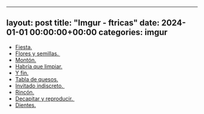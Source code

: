 
---
layout: post
title:  "Imgur - ftricas"
date:   2024-01-01 00:00:00+00:00
categories: imgur
---
*  [Fiesta.](https://imgur.com/a/4CtGmPy)
*  [Flores y semillas. ](https://imgur.com/a/df43rdl)
*  [Montón.](https://imgur.com/a/9cAnQ2r)
*  [Habría que limpiar.](https://imgur.com/a/AwAt4jO)
*  [Y fin.](https://imgur.com/a/Wi0hMT6)
*  [Tabla de quesos.](https://imgur.com/a/jgKTAY8)
*  [Invitado indiscreto. ](https://imgur.com/a/33Fycyl)
*  [Rincón.](https://imgur.com/a/zBTWz5o)
*  [Decapitar y reproducir. ](https://imgur.com/a/Gzr5VLK)
*  [Dientes.](https://imgur.com/a/w8ra4vV)
